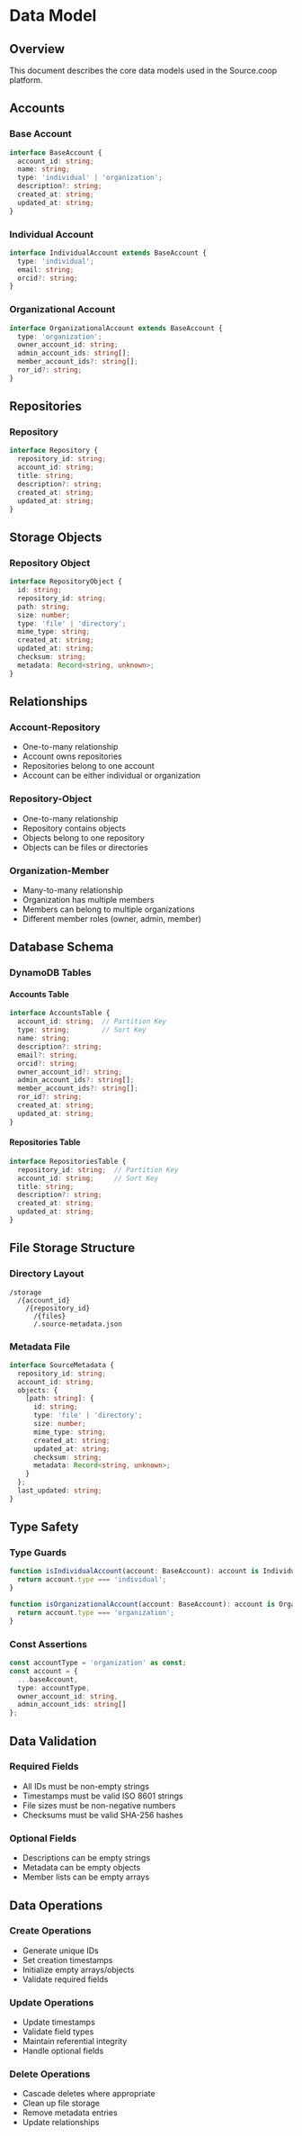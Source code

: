 # Data Model

## Overview
This document describes the core data models used in the Source.coop platform.

## Accounts

### Base Account
```typescript
interface BaseAccount {
  account_id: string;
  name: string;
  type: 'individual' | 'organization';
  description?: string;
  created_at: string;
  updated_at: string;
}
```

### Individual Account
```typescript
interface IndividualAccount extends BaseAccount {
  type: 'individual';
  email: string;
  orcid?: string;
}
```

### Organizational Account
```typescript
interface OrganizationalAccount extends BaseAccount {
  type: 'organization';
  owner_account_id: string;
  admin_account_ids: string[];
  member_account_ids?: string[];
  ror_id?: string;
}
```

## Repositories

### Repository
```typescript
interface Repository {
  repository_id: string;
  account_id: string;
  title: string;
  description?: string;
  created_at: string;
  updated_at: string;
}
```

## Storage Objects

### Repository Object
```typescript
interface RepositoryObject {
  id: string;
  repository_id: string;
  path: string;
  size: number;
  type: 'file' | 'directory';
  mime_type: string;
  created_at: string;
  updated_at: string;
  checksum: string;
  metadata: Record<string, unknown>;
}
```

## Relationships

### Account-Repository
- One-to-many relationship
- Account owns repositories
- Repositories belong to one account
- Account can be either individual or organization

### Repository-Object
- One-to-many relationship
- Repository contains objects
- Objects belong to one repository
- Objects can be files or directories

### Organization-Member
- Many-to-many relationship
- Organization has multiple members
- Members can belong to multiple organizations
- Different member roles (owner, admin, member)

## Database Schema

### DynamoDB Tables

#### Accounts Table
```typescript
interface AccountsTable {
  account_id: string;  // Partition Key
  type: string;        // Sort Key
  name: string;
  description?: string;
  email?: string;
  orcid?: string;
  owner_account_id?: string;
  admin_account_ids?: string[];
  member_account_ids?: string[];
  ror_id?: string;
  created_at: string;
  updated_at: string;
}
```

#### Repositories Table
```typescript
interface RepositoriesTable {
  repository_id: string;  // Partition Key
  account_id: string;     // Sort Key
  title: string;
  description?: string;
  created_at: string;
  updated_at: string;
}
```

## File Storage Structure

### Directory Layout
```
/storage
  /{account_id}
    /{repository_id}
      /{files}
      /.source-metadata.json
```

### Metadata File
```typescript
interface SourceMetadata {
  repository_id: string;
  account_id: string;
  objects: {
    [path: string]: {
      id: string;
      type: 'file' | 'directory';
      size: number;
      mime_type: string;
      created_at: string;
      updated_at: string;
      checksum: string;
      metadata: Record<string, unknown>;
    }
  };
  last_updated: string;
}
```

## Type Safety

### Type Guards
```typescript
function isIndividualAccount(account: BaseAccount): account is IndividualAccount {
  return account.type === 'individual';
}

function isOrganizationalAccount(account: BaseAccount): account is OrganizationalAccount {
  return account.type === 'organization';
}
```

### Const Assertions
```typescript
const accountType = 'organization' as const;
const account = {
  ...baseAccount,
  type: accountType,
  owner_account_id: string,
  admin_account_ids: string[]
};
```

## Data Validation

### Required Fields
- All IDs must be non-empty strings
- Timestamps must be valid ISO 8601 strings
- File sizes must be non-negative numbers
- Checksums must be valid SHA-256 hashes

### Optional Fields
- Descriptions can be empty strings
- Metadata can be empty objects
- Member lists can be empty arrays

## Data Operations

### Create Operations
- Generate unique IDs
- Set creation timestamps
- Initialize empty arrays/objects
- Validate required fields

### Update Operations
- Update timestamps
- Validate field types
- Maintain referential integrity
- Handle optional fields

### Delete Operations
- Cascade deletes where appropriate
- Clean up file storage
- Remove metadata entries
- Update relationships 